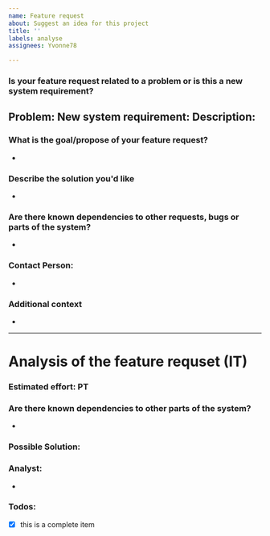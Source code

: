 ```yaml
---
name: Feature request
about: Suggest an idea for this project
title: ''
labels: analyse
assignees: Yvonne78

---
```

### Is your feature request related to a problem or is this a new system requirement?
**Problem:** 
**New system requirement:**
**Description:**
-

### What is the goal/propose of your feature request?
-

### Describe the solution you'd like
-

### Are there known dependencies to other requests, bugs or parts of the system?
-

### Contact Person:
-

### Additional context
-

--------------------------------------------------------------------------------------------------------------------------------------------

# Analysis of the feature requset (IT)

### Estimated effort: PT

### Are there known dependencies to other parts of the system?
-

### Possible Solution:

### Analyst: 
-

### Todos:
- [x] this is a complete item

